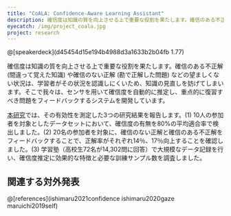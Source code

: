 ```yaml
---
title: "CoALA: Confidence-Aware Learning Assistant"
description: 確信度は知識の質を向上させる上で重要な役割を果たします。確信のある不正解や確信のない正解などの望ましくない状況は、学習者がその状況を認識しにくいため、知識の見直しを妨げてしまいます。そこで我々は、センサを用いて確信度を自動的に推定し、重点的に復習すべき問題をフィードバックするシステムを開発しています。
eyecatch: /img/project_coala.jpg
project: research
---
```


@[speakerdeck](d45454d15e194b4988d3a1633b2b04fb 1.77)

確信度は知識の質を向上させる上で重要な役割を果たします。確信のある不正解 (間違って覚えた知識) や確信のない正解 (勘で正解した問題) などの望ましくない状況は、学習者がその状況を認識しにくいため、知識の見直しを妨げてしまいます。そこで我々は、センサを用いて確信度を自動的に推定し、重点的に復習すべき問題をフィードバックするシステムを開発しています。

[本研究](https://arxiv.org/abs/2102.07312)では、その有効性を測定した3つの研究結果を報告します。(1) 10人の参加者を対象としたデータセットにおいて、確信度の有無を80%の平均適合率で検出しました。(2) 20名の参加者を対象に、確信のない正解と確信のある不正解をフィードバックすることで、正解率がそれぞれ14％、17％向上することを確認しました。(3) 学習塾（高校生72名が14,302問に回答）で大規模なデータ記録を行い、確信度推定に効果的な特徴と必要な訓練サンプル数を調査しました。

## 関連する対外発表

@[references](ishimaru2021confidence ishimaru2020gaze maruichi2019self)